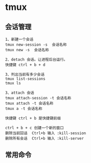 # tmux

## 会话管理
    1、新建一个会话
    tmux new-session -s  会话名称
    tmux new -s  会话名称

    2、detach 会话。让进程后台运行。
    快捷键 ctrl + b + d

    3、列出当前有多少会话
    tmux list-sessions
    tmux ls

    3、attach 会话
    tmux attach-session -t 会话名称
    tmux attach -t 会话名称
    tmux a -t 会话名称

    快捷键 ctrl + b 是快捷键前缀

    ctrl + b + c 创建一个新的窗口
    删除当前回话  Ctrl+b 输入 :kill-session
    删除所有会话  Ctrl+b 输入 :kill-server

## 常用命令
    
